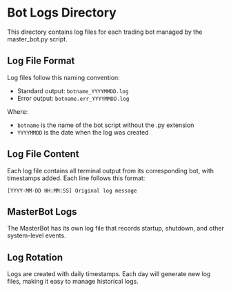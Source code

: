 # Bot Logs Directory

This directory contains log files for each trading bot managed by the master_bot.py script.

## Log File Format

Log files follow this naming convention:
- Standard output: `botname_YYYYMMDD.log` 
- Error output: `botname.err_YYYYMMDD.log`

Where:
- `botname` is the name of the bot script without the .py extension
- `YYYYMMDD` is the date when the log was created

## Log File Content

Each log file contains all terminal output from its corresponding bot, with timestamps added. Each line follows this format:

```
[YYYY-MM-DD HH:MM:SS] Original log message
```

## MasterBot Logs

The MasterBot has its own log file that records startup, shutdown, and other system-level events.

## Log Rotation

Logs are created with daily timestamps. Each day will generate new log files, making it easy to manage historical logs. 